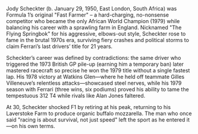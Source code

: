 Jody Scheckter (b. January 29, 1950, East London, South Africa) was Formula 1’s original "Fast Farmer" – a hard-charging, no-nonsense competitor who became the only African World Champion (1979) while balancing his career with a sprawling farm in England. Nicknamed "The Flying Springbok" for his aggressive, elbows-out style, Scheckter rose to fame in the brutal 1970s era, surviving fiery crashes and political storms to claim Ferrari’s last drivers’ title for 21 years.

Scheckter’s career was defined by contradictions: the same driver who triggered the 1973 British GP pile-up (earning him a temporary ban) later mastered racecraft so precise he won the 1979 title without a single fastest lap. His 1978 victory at Watkins Glen—where he held off teammate Gilles Villeneuve’s relentless attacks—showcased steel nerves, while his 1979 season with Ferrari (three wins, six podiums) proved his ability to tame the tempestuous 312 T4 while rivals like Alan Jones faltered.

At 30, Scheckter shocked F1 by retiring at his peak, returning to his Laverstoke Farm to produce organic buffalo mozzarella. The man who once said "racing is about survival, not just speed" left the sport as he entered it—on his own terms.